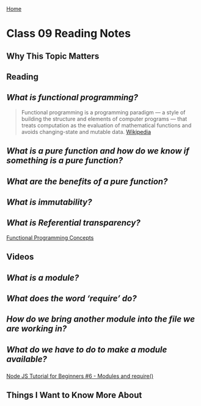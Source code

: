 [Home](https://pgmorales76.github.io/reading_notes_301/)

# Class 09 Reading Notes

## Why This Topic Matters

###

## Reading

## *What is functional programming?*

>Functional programming is a programming paradigm — a style of building the structure and elements of computer programs — that treats computation as the evaluation of mathematical functions and avoids changing-state and mutable data. [Wikipedia](https://en.wikipedia.org/wiki/Functional_programming)

## *What is a pure function and how do we know if something is a pure function?*

###

## *What are the benefits of a pure function?*

###

## *What is immutability?*

###

## *What is Referential transparency?*

[Functional Programming Concepts](https://medium.com/the-renaissance-developer/concepts-of-functional-programming-in-javascript-6bc84220d2aa)

## Videos

## *What is a module?*

###

## *What does the word ‘require’ do?*

###

## *How do we bring another module into the file we are working in?*

###

## *What do we have to do to make a module available?*

###

[Node JS Tutorial for Beginners #6 - Modules and require()](https://www.youtube.com/watch?v=xHLd36QoS4k)

## Things I Want to Know More About

###
